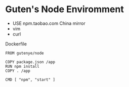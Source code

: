 Guten's Node Enviromment
=========================

- USE npm.taobao.com China mirror
- vim
- curl

Dockerfile

```
FROM gutenye/node

COPY package.json /app
RUN npm install
COPY . /app

CMD [ "npm", "start" ]
```
